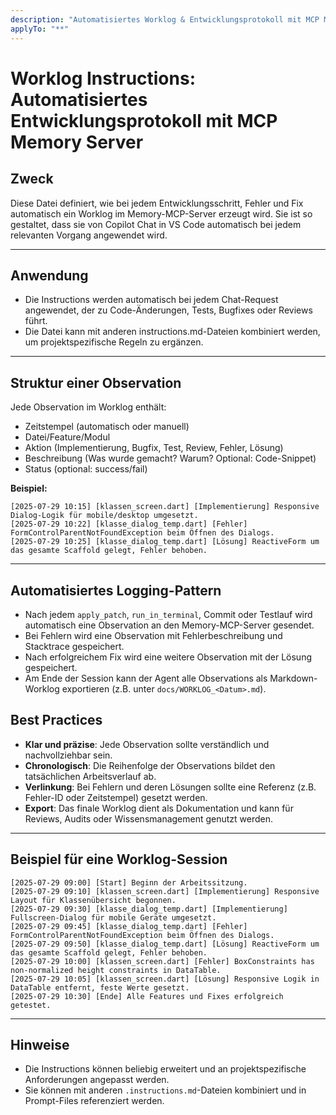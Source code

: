 ```yaml
---
description: "Automatisiertes Worklog & Entwicklungsprotokoll mit MCP Memory Server"
applyTo: "**"
---
```


# Worklog Instructions: Automatisiertes Entwicklungsprotokoll mit MCP Memory Server

## Zweck
Diese Datei definiert, wie bei jedem Entwicklungsschritt, Fehler und Fix automatisch ein Worklog im Memory-MCP-Server erzeugt wird. Sie ist so gestaltet, dass sie von Copilot Chat in VS Code automatisch bei jedem relevanten Vorgang angewendet wird.

---

## Anwendung

- Die Instructions werden automatisch bei jedem Chat-Request angewendet, der zu Code-Änderungen, Tests, Bugfixes oder Reviews führt.
- Die Datei kann mit anderen instructions.md-Dateien kombiniert werden, um projektspezifische Regeln zu ergänzen.

---

## Struktur einer Observation

Jede Observation im Worklog enthält:
- Zeitstempel (automatisch oder manuell)
- Datei/Feature/Modul
- Aktion (Implementierung, Bugfix, Test, Review, Fehler, Lösung)
- Beschreibung (Was wurde gemacht? Warum? Optional: Code-Snippet)
- Status (optional: success/fail)

**Beispiel:**
```
[2025-07-29 10:15] [klassen_screen.dart] [Implementierung] Responsive Dialog-Logik für mobile/desktop umgesetzt.
[2025-07-29 10:22] [klasse_dialog_temp.dart] [Fehler] FormControlParentNotFoundException beim Öffnen des Dialogs.
[2025-07-29 10:25] [klasse_dialog_temp.dart] [Lösung] ReactiveForm um das gesamte Scaffold gelegt, Fehler behoben.
```

---

## Automatisiertes Logging-Pattern

- Nach jedem `apply_patch`, `run_in_terminal`, Commit oder Testlauf wird automatisch eine Observation an den Memory-MCP-Server gesendet.
- Bei Fehlern wird eine Observation mit Fehlerbeschreibung und Stacktrace gespeichert.
- Nach erfolgreichem Fix wird eine weitere Observation mit der Lösung gespeichert.
- Am Ende der Session kann der Agent alle Observations als Markdown-Worklog exportieren (z.B. unter `docs/WORKLOG_<Datum>.md`).


## Best Practices

- **Klar und präzise**: Jede Observation sollte verständlich und nachvollziehbar sein.
- **Chronologisch**: Die Reihenfolge der Observations bildet den tatsächlichen Arbeitsverlauf ab.
- **Verlinkung**: Bei Fehlern und deren Lösungen sollte eine Referenz (z.B. Fehler-ID oder Zeitstempel) gesetzt werden.
- **Export**: Das finale Worklog dient als Dokumentation und kann für Reviews, Audits oder Wissensmanagement genutzt werden.

---

## Beispiel für eine Worklog-Session

```
[2025-07-29 09:00] [Start] Beginn der Arbeitssitzung.
[2025-07-29 09:10] [klassen_screen.dart] [Implementierung] Responsive Layout für Klassenübersicht begonnen.
[2025-07-29 09:30] [klasse_dialog_temp.dart] [Implementierung] Fullscreen-Dialog für mobile Geräte umgesetzt.
[2025-07-29 09:45] [klasse_dialog_temp.dart] [Fehler] FormControlParentNotFoundException beim Öffnen des Dialogs.
[2025-07-29 09:50] [klasse_dialog_temp.dart] [Lösung] ReactiveForm um das gesamte Scaffold gelegt, Fehler behoben.
[2025-07-29 10:00] [klassen_screen.dart] [Fehler] BoxConstraints has non-normalized height constraints in DataTable.
[2025-07-29 10:05] [klassen_screen.dart] [Lösung] Responsive Logik in DataTable entfernt, feste Werte gesetzt.
[2025-07-29 10:30] [Ende] Alle Features und Fixes erfolgreich getestet.
```

---

## Hinweise

- Die Instructions können beliebig erweitert und an projektspezifische Anforderungen angepasst werden.
- Sie können mit anderen `.instructions.md`-Dateien kombiniert und in Prompt-Files referenziert werden.
